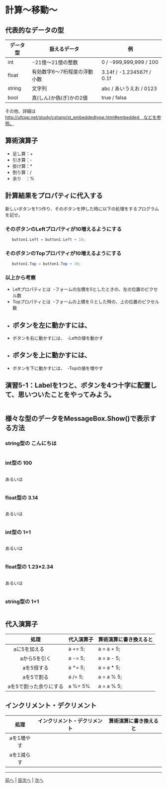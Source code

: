 # 計算～移動～

## 代表的なデータの型
|データ型|扱えるデータ|例|
|-------|-----------|--|
|int    | -21億～21億の整数| 0 / -999,999,999 / 100 |
|float  |有効数字6～7桁程度の浮動小数 | 3.14f / -1.234567f / 0.1f |
|string | 文字列 | abc / あいうえお / 0123 |
|bool   | 真(しん)か偽(ぎ)かの2値  | true / falsa |

その他、詳細は http://ufcpp.net/study/csharp/st_embeddedtype.html#embedded　などを参照。

## 算術演算子
- 足し算：+
- 引き算：-
- 掛け算：*
- 割り算：/
- 余り　：%

## 計算結果をプロパティに代入する
新しいボタンを1つ作り、そのボタンを押した時に以下の処理をするプログラムを記せ。

### そのボタンのLeftプロパティが10増えるようにする
```cs
   button1.Left = button1.Left + 10;
```

### そのボタンのTopプロパティが10増えるようにする
```cs
   button1.Top = button1.Top + 10;
```

### 以上から考察
- Leftプロパティとは
  -フォームの左橋を0としたときの、左の位置のピクセル数
- Topプロパティとは
  -フォームの上橋を０とした時の、上の位置のピクセル数
- ボタンを左に動かすには、
  -
- ボタンを右に動かすには、
  -Leftの値を動かす
- ボタンを上に動かすには、
  -
- ボタンを下に動かすには、
  -Topの値を増やす

## 演習5-1：Labelを1つと、ボタンを4つ十字に配置して、思いついたことをやってみよう。

```cs

```

## 様々な型のデータをMessageBox.Show()で表示する方法
### string型の こんにちは
```cs

```

### int型の 100
```cs

```

あるいは

```cs
```

### float型の 3.14
```cs

```

あるいは

```cs

```

### int型の 1+1
```cs

```

あるいは

```cs

```

### float型の 1.23*2.34
```cs

```

あるいは

```cs

```

### string型の 1+1
```cs

```

## 代入演算子
|処理                   |代入演算子|算術演算に書き換えると|
|:---------------------:|---------|-------------------|
|aに5を加える            | a += 5; | a = a + 5;       |
|aから5を引く           | a -= 5; | a = a - 5;        |
|aを5倍する             | a *= 5; | a = a * 5;        |
|aを5で割る             | a /= 5; | a = a % 5;        |
|aを5で割った余りにする   | a %= 5% | a = a % 5;       |

## インクリメント・デクリメント
|処理      |インクリメント・デクリメント|算術演算に書き換えると|
|:-------:|--------------------------|----------------------|
|aを1増やす|                          |                   |		
|aを1減らす|	                      |                   |

---

[前へ](04.md) | [目次へ](README.md#%E7%9B%AE%E6%AC%A1) | [次へ](06.md)
